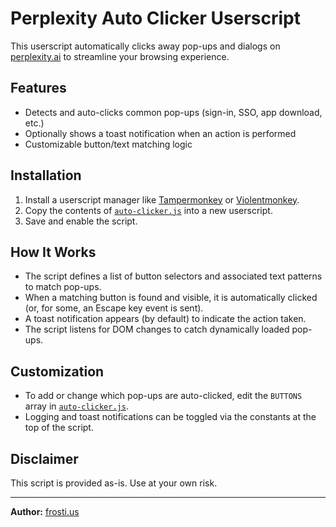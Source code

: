 # Perplexity Auto Clicker Userscript

This userscript automatically clicks away pop-ups and dialogs on [perplexity.ai](https://www.perplexity.ai/) to streamline your browsing experience.

## Features

- Detects and auto-clicks common pop-ups (sign-in, SSO, app download, etc.)
- Optionally shows a toast notification when an action is performed
- Customizable button/text matching logic

## Installation

1. Install a userscript manager like [Tampermonkey](https://www.tampermonkey.net/) or [Violentmonkey](https://violentmonkey.github.io/).
2. Copy the contents of [`auto-clicker.js`](auto-clicker.js) into a new userscript.
3. Save and enable the script.

## How It Works

- The script defines a list of button selectors and associated text patterns to match pop-ups.
- When a matching button is found and visible, it is automatically clicked (or, for some, an Escape key event is sent).
- A toast notification appears (by default) to indicate the action taken.
- The script listens for DOM changes to catch dynamically loaded pop-ups.

## Customization

- To add or change which pop-ups are auto-clicked, edit the `BUTTONS` array in [`auto-clicker.js`](auto-clicker.js).
- Logging and toast notifications can be toggled via the constants at the top of the script.

## Disclaimer

This script is provided as-is. Use at your own risk.

---

**Author:** [frosti.us](https://frosti.us/)